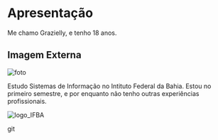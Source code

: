 # Apresentação

Me chamo Grazielly, e tenho 18 anos.

## Imagem Externa
![foto](link)

Estudo Sistemas de Informação no Intituto Federal da Bahia. Estou no primeiro semestre, e por enquanto não tenho outras experiências profissionais.

![logo_IFBA](https://doity.com.br/media/doity/eventos/evento-59098-logo_organizador.png)


git 
